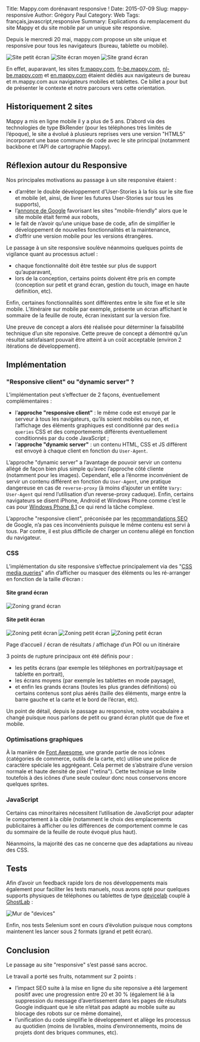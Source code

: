 Title: Mappy.com dorénavant responsive !
Date: 2015-07-09
Slug: mappy-responsive
Author: Grégory Paul
Category: Web
Tags: français,javascript,responsive
Summary: Explications du remplacement du site Mappy et du site mobile par un unique site responsive.

Depuis le mercredi 20 mai, mappy.com propose un site unique et responsive pour tous les navigateurs (bureau, tablette ou mobile).

![Site petit écran](images/responsive/petitecran.png)
![Site écran moyen](images/responsive/moyenecran.png)
![Site grand écran](images/responsive/grandecran.png)

En effet, auparavant, les sites [fr.mappy.com](//fr.mappy.com), [fr-be.mappy.com](//fr-be.mappy.com), [nl-be.mappy.com](//nl-be.mappy.com) et [en.mappy.com](//en.mappy.com) étaient dédiés aux navigateurs de bureau et m.mappy.com aux navigateurs mobiles et tablettes.
Ce billet a pour but de présenter le contexte et notre parcours vers cette orientation.

## Historiquement 2 sites

Mappy a mis en ligne mobile il y a plus de 5 ans.
D’abord via des technologies de type BkRender (pour les téléphones très limités de l’époque), le site a évolué à plusieurs reprises vers une version "HTML5" incorporant une base commune de code avec le site principal (notamment backbone et l’API de cartographie Mappy).

## Réflexion autour du Responsive

Nos principales motivations au passage à un site responsive étaient :

  - d’arrêter le double développement d’User-Stories à la fois sur le site fixe et mobile (et, ainsi, de livrer les futures User-Stories sur tous les supports),
  - l’[annonce de Google](http://googlewebmastercentral.blogspot.fr/2015/04/faqs-april-21st-mobile-friendly.html) favorisant les sites "mobile-friendly" alors que le site mobile était fermé aux robots,
  - le fait de n’avoir qu’une unique base de code, afin de simplifier le développement de nouvelles fonctionnalités et la maintenance,
  - d’offrir une version mobile pour les versions étrangères.

Le passage à un site responsive soulève néanmoins quelques points de vigilance quant au processus actuel :

   - chaque fonctionnalité doit être testée sur plus de support qu’auparavant,
   - lors de la conception, certains points doivent être pris en compte (conception sur petit et grand écran, gestion du touch, image en haute définition, etc).

Enfin, certaines fonctionnalités sont différentes entre le site fixe et le site mobile.
L’itinéraire sur mobile par exemple, présente un écran affichant le sommaire de la feuille de route, écran inexistant sur la version fixe.

Une preuve de concept a alors été réalisée pour déterminer la faisabilité technique d’un site reponsive.
Cette preuve de concept a démontré qu’un résultat satisfaisant pouvait être atteint à un coût acceptable (environ 2 itérations de développement).


## Implémentation

### "Responsive client" ou "dynamic server" ?

L’implémentation peut s’effectuer de 2 façons, éventuellement complémentaires :

  - l’**approche "responsive client"** : le même code est envoyé par le serveur à tous les navigateurs, qu’ils soient mobiles ou non, et l’affichage des éléments graphiques est conditionné par des `media queries` CSS et des comportements différents éventuellement conditionnés par du code JavaScript ;
  - l’**approche "dynamic server"** : un contenu HTML, CSS et JS différent est envoyé à chaque client en fonction du `User-Agent`.

L’approche "dynamic server" a l’avantage de pouvoir servir un contenu allégé de façon bien plus simple qu’avec l’approche côté cliente (notamment pour les images). Cependant, elle a l’énorme inconvénient de servir un contenu différent en fonction du `User-Agent`, une pratique dangereuse en cas de `reverse-proxy` (à moins d’ajouter un entête `Vary: User-Agent` qui rend l’utilisation d’un reverse-proxy caduque). Enfin, certains navigateurs se disent iPhone, Android et Windows Phone comme c’est le cas pour [Windows Phone 8.1](https://msdn.microsoft.com/en-us/library/hh869301%28v=vs.85%29.aspx#code-snippet-11) ce qui rend la tâche complexe.

L’approche "responsive client", préconisée par les [recommandations SEO](https://developers.google.com/webmasters/mobile-sites/mobile-seo/configurations/responsive-design#why-responsive-design) de Google, n’a pas ces inconvénients puisque le même contenu est servi à tous.
Par contre, il est plus difficile de charger un contenu allégé en fonction du navigateur.

### CSS

L’implémentation du site responsive s’effectue principalement via des "[CSS media queries](https://developer.mozilla.org/en-US/docs/Web/Guide/CSS/Media_queries?redirectlocale=en-US&redirectslug=CSS%2FMedia_queries)" afin d’afficher ou masquer des éléments ou les ré-arranger en fonction de la taille d’écran :

#### Site grand écran

![Zoning grand écran](images/responsive/zoning-fixe.jpg)

#### Site petit écran

![Zoning petit écran](images/responsive/zoning-mobile-home.jpg)
![Zoning petit écran](images/responsive/zoning-mobile-poi.jpg)
![Zoning petit écran](images/responsive/zoning-mobile-resultats.jpg)

Page d’accueil / écran de résultats / affichage d’un POI ou un itinéraire

3 points de rupture principaux ont été définis pour :

  - les petits écrans (par exemple les téléphones en portrait/paysage et tablette en portrait),
  - les écrans moyens (par exemple les tablettes en mode paysage),
  - et enfin les grands écrans (toutes les plus grandes définitions) où certains contenus sont plus aérés (taille des éléments, marge entre la barre gauche et la carte et le bord de l’écran, etc).

Un point de détail, depuis le passage au responsive, notre vocabulaire a changé puisque nous parlons de petit ou grand écran plutôt que de fixe et mobile.

### Optimisations graphiques

À la manière de [Font Awesome](https://fortawesome.github.io/Font-Awesome/icons/), une grande partie de nos icônes (catégories de commerce, outils de la carte, etc) utilise une police de caractère spéciale les aggrégeant. Cela permet de s’abstraire d’une version normale et haute densité de pixel ("retina").
Cette technique se limite toutefois à des icônes d’une seule couleur donc nous conservons encore quelques sprites.

### JavaScript

Certains cas minoritaires nécessitent l’utilisation de JavaScript pour adapter le comportement à la cible (notamment le choix des emplacements publicitaires à afficher ou les différences de comportement comme le cas du sommaire de la feuille de route évoqué plus haut).

Néanmoins, la majorité des cas ne concerne que des adaptations au niveau des CSS.

## Tests

Afin d’avoir un feedback rapide lors de nos développements mais également pour faciliter les tests manuels, nous avons opté pour quelques supports physiques de téléphones ou tablettes de type [devicelab](http://devicelab.vanamco.com/) couplé à [GhostLab](http://vanamco.com/ghostlab/) :

![Mur de "devices"](images/responsive/mur-devices.jpg)

Enfin, nos tests Selenium sont en cours d’évolution puisque nous comptons maintenent les lancer sous 2 formats (grand et petit écran).

## Conclusion

Le passage au site "responsive" s’est passé sans accroc.

Le travail a porté ses fruits, notamment sur 2 points :

   - l’impact SEO suite à la mise en ligne du site reponsive a été largement positif avec une progression entre 20 et 30 % (également lié à la suppression du message d’avertissement dans les pages de résultats Google indiquant que le site n’était pas adapté au mobile suite au blocage des robots sur ce même domaine),
   - l’unification du code simplifie le développement et allège les processus au quotidien (moins de livrables, moins d’environnements, moins de projets dont des briques communes, etc).
